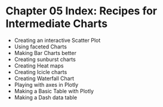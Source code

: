 # Chapter 05 Index: Recipes for Intermediate Charts

- Creating an interactive Scatter Plot
- Using faceted Charts
- Making Bar Charts better
- Creating sunburst charts
- Creating Heat maps
- Creating Icicle charts
- Creating Waterfall Chart
- Playing with axes in Plotly
- Making a Basic Table with Plotly
- Making a Dash data table

